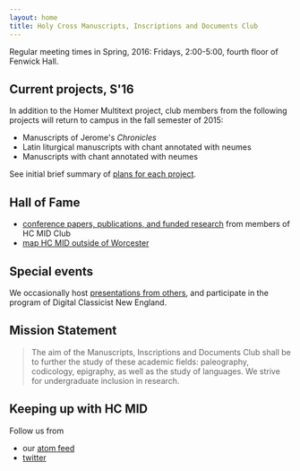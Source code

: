 ```yaml
---
layout: home
title: Holy Cross Manuscripts, Inscriptions and Documents Club
---
```



Regular meeting times in Spring, 2016:  Fridays, 2:00-5:00, fourth floor of Fenwick Hall.

## Current projects, S'16 ##



In addition to the Homer Multitext project, club members from the following projects will return to campus in the fall semester of 2015:

- Manuscripts of Jerome's *Chronicles*
- Latin liturgical manuscripts with chant annotated with neumes
- Manuscripts with chant annotated with neumes

See initial brief summary of [plans for each project](projects).

## Hall of Fame ##

- [conference papers,  publications, and funded research](hof) from members of HC MID Club
- [map HC MID outside of Worcester](where)

## Special events ##


We occasionally host [presentations from others](hosted), and participate in the program of Digital Classicist New England.


## Mission Statement ##


>The aim of the Manuscripts, Inscriptions and Documents Club shall be to further the study of these academic fields: paleography, codicology, epigraphy, as well as the study of languages. We strive for undergraduate inclusion in research.


## Keeping up with HC MID ###

Follow us from

- our [atom feed](atom.xml)
- [twitter](https://twitter.com/hcmid)
